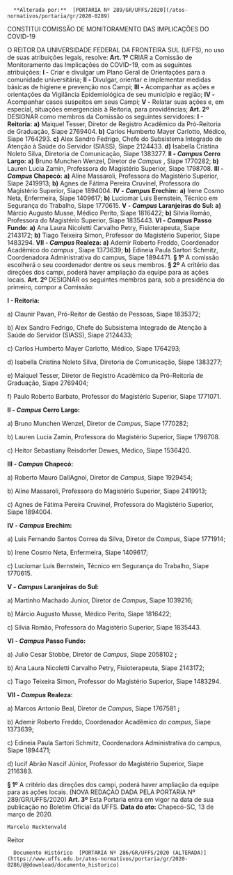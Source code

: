       **Alterada por:**  [PORTARIA Nº 289/GR/UFFS/2020](/atos-normativos/portaria/gr/2020-0289) 

   CONSTITUI COMISSÃO DE MONITORAMENTO DAS IMPLICAÇÕES DO COVID-19  

 O REITOR DA UNIVERSIDADE FEDERAL DA FRONTEIRA SUL (UFFS), no uso de suas atribuições legais, resolve:   **Art. 1º**  CRIAR a Comissão de Monitoramento das Implicações do COVID-19, com as seguintes atribuições: **I -**  Criar e divulgar um Plano Geral de Orientações para a comunidade universitária; **II -**  Divulgar, orientar e implementar medidas básicas de higiene e prevenção nos Campi; **III -**  Acompanhar as ações e orientações da Vigilância Epidemiológica de seu município e região; **IV -**  Acompanhar casos suspeitos em seus Campi; **V -**  Relatar suas ações e, em especial, situações emergenciais à Reitoria, para providências;   **Art. 2º**  DESIGNAR como membros da Comissão os seguintes servidores: **I - Reitoria:** **a)** Maiquel Tesser, Diretor de Registro Acadêmico da Pró-Reitoria de Graduação, Siape 2769404. **b)** Carlos Humberto Mayer Carlotto, Médico, Siape 1764293. **c)** Alex Sandro Fedrigo, Chefe do Subsistema Integrado de Atenção à Saúde do Servidor (SIASS), Siape 2124433. **d)** Isabella Cristina Noleto Silva, Diretoria de Comunicação, Siape 1383277. **II - *Campus*  Cerro Largo:** **a)** Bruno Munchen Wenzel, Diretor de *Campus* , Siape 1770282; **b)** Lauren Lucia Zamin, Professora do Magistério Superior, Siape 1798708. **III - *Campus*  Chapecó:** **a)** Aline Massaroli, Professora do Magistério Superior, Siape 2419913; **b)** Agnes de Fátima Pereira Cruvinel, Professora do Magistério Superior, Siape 1894004. **IV - *Campus*  Erechim:** **a)** Irene Cosmo Neta, Enfermeira, Siape 1409617; **b)** Luciomar Luis Bernstein, Técnico em Segurança do Trabalho, Siape 1770615. **V - *Campus*  Laranjeiras do Sul:** **a)** Márcio Augusto Musse, Médico Perito, Siape 1816422; **b)** Silvia Romão, Professora do Magistério Superior, Siape 1835443. **VI - *Campus*  Passo Fundo:** **a)** Ana Laura Nicoletti Carvalho Petry, Fisioterapeuta, Siape 2143172; **b)** Tiago Teixeira Simon, Professor do Magistério Superior, Siape 1483294. **VII - *Campus*  Realeza:** **a)** Ademir Roberto Freddo, Coordenador Acadêmico do *campus* , Siape 1373639; **b)** Edineia Paula Sartori Schmitz, Coordenadora Administrativa do campus, Siape 1894471. **§ 1º**  A comissão escolherá o seu coordenador dentre os seus membros. **§ 2º**  A critério das direções dos campi, poderá haver ampliação da equipe para as ações locais.  **Art. 2º** DESIGNAR os seguintes membros para, sob a presidência do primeiro, compor a Comissão:

 **I - Reitoria:**

 a) Claunir Pavan, Pró-Reitor de Gestão de Pessoas, Siape 1835372;

 b) Alex Sandro Fedrigo, Chefe do Subsistema Integrado de Atenção à Saúde do Servidor (SIASS), Siape 2124433;

 c) Carlos Humberto Mayer Carlotto, Médico, Siape 1764293;

 d) Isabella Cristina Noleto Silva, Diretoria de Comunicação, Siape 1383277;

 e) Maiquel Tesser, Diretor de Registro Acadêmico da Pró-Reitoria de Graduação, Siape 2769404;

 f) Paulo Roberto Barbato, Professor do Magistério Superior, Siape 1771071.

 **II - *Campus* Cerro Largo:**

 a) Bruno Munchen Wenzel, Diretor de *Campus*, Siape 1770282;

 b) Lauren Lucia Zamin, Professora do Magistério Superior, Siape 1798708.

 c) Heitor Sebastiany Reisdorfer Dewes, Médico, Siape 1536420.

 **III - *Campus* Chapecó:**

 a) Roberto Mauro DallAgnol, Diretor de *Campus*, Siape 1929454;

 b) Aline Massaroli, Professora do Magistério Superior, Siape 2419913;

 c) Agnes de Fátima Pereira Cruvinel, Professora do Magistério Superior, Siape 1894004.

 **IV - *Campus* Erechim:**

 a) Luis Fernando Santos Correa da Silva, Diretor de *Campus*, Siape 1771914;

 b) Irene Cosmo Neta, Enfermeira, Siape 1409617;

 c) Luciomar Luis Bernstein, Técnico em Segurança do Trabalho, Siape 1770615.

 **V - *Campus* Laranjeiras do Sul:**

 a) Martinho Machado Junior, Diretor de *Campus*, Siape 1039216;

 b) Márcio Augusto Musse, Médico Perito, Siape 1816422;

 c) Silvia Romão, Professora do Magistério Superior, Siape 1835443.

 **VI - *Campus* Passo Fundo:**

 a) Julio Cesar Stobbe, Diretor de *Campus*, Siape 2058102 **;**

 b) Ana Laura Nicoletti Carvalho Petry, Fisioterapeuta, Siape 2143172;

 c) Tiago Teixeira Simon, Professor do Magistério Superior, Siape 1483294.

 **VII - *Campus* Realeza:**

 a) Marcos Antonio Beal, Diretor de *Campus*, Siape 1767581 **;**

 b) Ademir Roberto Freddo, Coordenador Acadêmico do *campus*, Siape 1373639;

 c) Edineia Paula Sartori Schmitz, Coordenadora Administrativa do campus, Siape 1894471;

 d) Iucif Abrão Nascif Júnior, Professor do Magistério Superior, Siape 2116383.

 **§ 1º**  A critério das direções dos campi, poderá haver ampliação da equipe para as ações locais. (NOVA REDAÇÃO DADA PELA PORTARIA Nº 289/GR/UFFS/2020)   **Art. 3º**  Esta Portaria entra em vigor na data de sua publicação no Boletim Oficial da UFFS.        **Data do ato:** Chapecó-SC, 13 de março de 2020.   
 

    Marcelo Recktenvald   
 Reitor 

      Documento Histórico  [PORTARIA Nº 286/GR/UFFS/2020 (ALTERADA)](https://www.uffs.edu.br/atos-normativos/portaria/gr/2020-0286/@@download/documento_historico)     
      